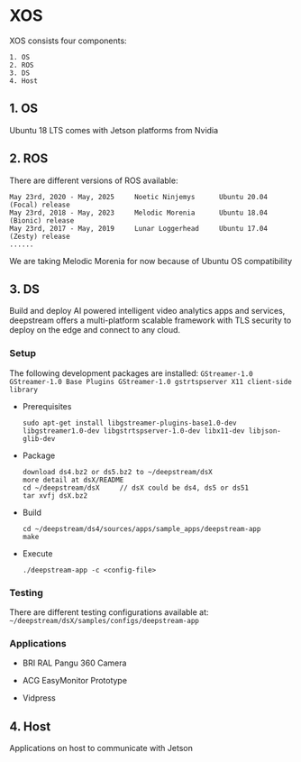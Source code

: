 # XOS
XOS consists four components:
```
1. OS
2. ROS
3. DS
4. Host
```


## 1. OS
Ubuntu 18 LTS comes with Jetson platforms from Nvidia


## 2. ROS
There are different versions of ROS available:
```
May 23rd, 2020 - May, 2025     Noetic Ninjemys      Ubuntu 20.04 (Focal) release
May 23rd, 2018 - May, 2023     Melodic Morenia      Ubuntu 18.04 (Bionic) release
May 23rd, 2017 - May, 2019     Lunar Loggerhead     Ubuntu 17.04 (Zesty) release
......
```
We are taking Melodic Morenia for now because of Ubuntu OS compatibility


## 3. DS
Build and deploy AI powered intelligent video analytics apps and services, deepstream offers a multi-platform scalable framework with TLS security to deploy on the edge and connect to any cloud.

### Setup
The following development packages are installed:
    ```
    GStreamer-1.0
    GStreamer-1.0 Base Plugins
    GStreamer-1.0 gstrtspserver
    X11 client-side library
    ```

- Prerequisites
    ```
    sudo apt-get install libgstreamer-plugins-base1.0-dev libgstreamer1.0-dev libgstrtspserver-1.0-dev libx11-dev libjson-glib-dev
    ```

- Package 
    ```
    download ds4.bz2 or ds5.bz2 to ~/deepstream/dsX
    more detail at dsX/README
    cd ~/deepstream/dsX     // dsX could be ds4, ds5 or ds51
    tar xvfj dsX.bz2
    ```

- Build
    ```
    cd ~/deepstream/ds4/sources/apps/sample_apps/deepstream-app
    make
    ```
 
- Execute
    ```
    ./deepstream-app -c <config-file>
    ```

### Testing
There are different testing configurations available at:
    ```
    ~/deepstream/dsX/samples/configs/deepstream-app
    ```

### Applications

- BRI RAL Pangu 360 Camera

- ACG EasyMonitor Prototype

- Vidpress


## 4. Host
Applications on host to communicate with Jetson

